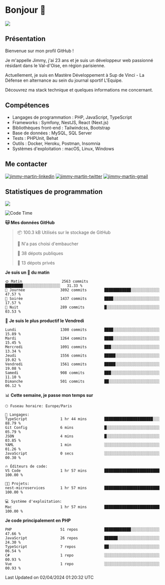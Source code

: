 # Bonjour 👋

![](https://komarev.com/ghpvc/?username=jimmy-martin&color=1a1b27)

## Présentation

Bienvenue sur mon profil GitHub !

Je m'appelle Jimmy, j'ai 23 ans et je suis un développeur web passionné résidant dans le Val-d'Oise, en région parisienne.

Actuellement, je suis en Mastère Développement à Sup de Vinci - La Défense en alternance au sein du journal sportif L'Equipe.

Découvrez ma stack technique et quelques informations me concernant.

## Compétences

- Langages de programmation : PHP, JavaScript, TypeScript
- Frameworks : Symfony, NestJS, React (Next.js)
- Bibliothèques front-end : Tailwindcss, Bootstrap
- Base de données : MySQL, SQL Server
- Tests : PHPUnit, Behat
- Outils : Docker, Heroku, Postman, Insomnia
- Systèmes d'exploitation : macOS, Linux, Windows

## Me contacter

<p>
<a href="https://www.linkedin.com/in/jimmy-martin-dev/" target="_blank"><img align="center" src="https://img.shields.io/badge/-LinkedIn-0077B5?style=for-the-badge&logo=Linkedin&logoColor=white" alt="jimmy-martin-linkedin"/></a>
<a href="https://twitter.com/jimmydev_" target="_blank"><img align="center" src="https://img.shields.io/badge/-Twitter-1DA1F2?style=for-the-badge&logo=Twitter&logoColor=white" alt="jimmy-martin-twitter"/></a>
<a href="mailto:jimmy.martin952@gmail.com" target="_blank"><img align="center" src="https://img.shields.io/badge/gmail-D14836?style=for-the-badge&logo=gmail&logoColor=white" alt="jimmy-martin-gmail"/></a>
</p>

## Statistiques de programmation

<a href="https://github-readme-stats.vercel.app/api/top-langs/?username=jimmy-martin&layout=compact">
  <img align="center" src="https://github-readme-stats.vercel.app/api/top-langs/?username=jimmy-martin&layout=compact"/>
</a>

<!--START_SECTION:waka-->
![Code Time](http://img.shields.io/badge/Code%20Time-1%2C968%20hrs%2033%20mins-blue)

**🐱 Mes données GitHub** 

> 📦 100.3 kB Utilisés sur le stockage de GitHub 
 > 
> 🚫 N'a pas choisi d'embaucher
 > 
> 📜 38 dépots publiques 
 > 
> 🔑 13 dépots privés 
 > 
**Je suis un 🐤 du matin** 

```text
🌞 Matin                  2563 commits        ████████░░░░░░░░░░░░░░░░░   31.33 % 
🌆 Journée                3892 commits        ████████████░░░░░░░░░░░░░   47.57 % 
🌃 Soirée                 1437 commits        ████░░░░░░░░░░░░░░░░░░░░░   17.57 % 
🌙 Nuit                   289 commits         █░░░░░░░░░░░░░░░░░░░░░░░░   03.53 % 
```
📅 **Je suis le plus productif le Vendredi** 

```text
Lundi                    1300 commits        ████░░░░░░░░░░░░░░░░░░░░░   15.89 % 
Mardi                    1264 commits        ████░░░░░░░░░░░░░░░░░░░░░   15.45 % 
Mercredi                 1091 commits        ███░░░░░░░░░░░░░░░░░░░░░░   13.34 % 
Jeudi                    1556 commits        █████░░░░░░░░░░░░░░░░░░░░   19.02 % 
Vendredi                 1561 commits        █████░░░░░░░░░░░░░░░░░░░░   19.08 % 
Samedi                   908 commits         ███░░░░░░░░░░░░░░░░░░░░░░   11.10 % 
Dimanche                 501 commits         ██░░░░░░░░░░░░░░░░░░░░░░░   06.12 % 
```


📊 **Cette semaine, je passe mon temps sur** 

```text
🕑︎ Fuseau horaire: Europe/Paris

💬 Langages: 
TypeScript               1 hr 44 mins        ██████████████████████░░░   88.79 % 
Git Config               6 mins              █░░░░░░░░░░░░░░░░░░░░░░░░   05.79 % 
JSON                     4 mins              █░░░░░░░░░░░░░░░░░░░░░░░░   03.85 % 
YAML                     1 min               ░░░░░░░░░░░░░░░░░░░░░░░░░   01.26 % 
JavaScript               0 secs              ░░░░░░░░░░░░░░░░░░░░░░░░░   00.30 % 

🔥 Éditeurs de code: 
VS Code                  1 hr 57 mins        █████████████████████████   100.00 % 

🐱‍💻 Projets: 
nest-microservices       1 hr 57 mins        █████████████████████████   100.00 % 

💻 Système d'exploitation: 
Mac                      1 hr 57 mins        █████████████████████████   100.00 % 
```

**Je code principalement en PHP** 

```text
PHP                      51 repos            ████████████░░░░░░░░░░░░░   47.66 % 
JavaScript               26 repos            ██████░░░░░░░░░░░░░░░░░░░   24.30 % 
TypeScript               7 repos             ██░░░░░░░░░░░░░░░░░░░░░░░   06.54 % 
C#                       1 repo              ░░░░░░░░░░░░░░░░░░░░░░░░░   00.93 % 
Vue                      1 repo              ░░░░░░░░░░░░░░░░░░░░░░░░░   00.93 % 
```




 Last Updated on 02/04/2024 01:20:32 UTC
<!--END_SECTION:waka-->


